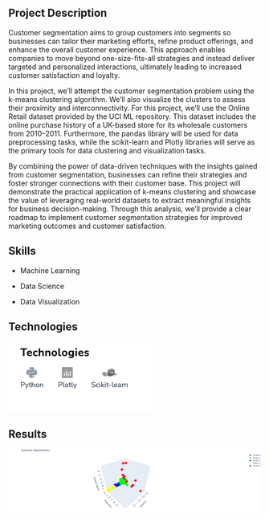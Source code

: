 ## Project Description

Customer segmentation aims to group customers into segments so businesses can tailor their marketing efforts, refine product offerings, and enhance the overall customer experience. This approach enables companies to move beyond one-size-fits-all strategies and instead deliver targeted and personalized interactions, ultimately leading to increased customer satisfaction and loyalty.

In this project, we’ll attempt the customer segmentation problem using the k-means clustering algorithm. We’ll also visualize the clusters to assess their proximity and interconnectivity. For this project, we’ll use the Online Retail dataset provided by the UCI ML repository. This dataset includes the online purchase history of a UK-based store for its wholesale customers from 2010–2011. Furthermore, the pandas library will be used for data preprocessing tasks, while the scikit-learn and Plotly libraries will serve as the primary tools for data clustering and visualization tasks.

By combining the power of data-driven techniques with the insights gained from customer segmentation, businesses can refine their strategies and foster stronger connections with their customer base. This project will demonstrate the practical application of k-means clustering and showcase the value of leveraging real-world datasets to extract meaningful insights for business decision-making. Through this analysis, we’ll provide a clear roadmap to implement customer segmentation strategies for improved marketing outcomes and customer satisfaction.

## Skills

- Machine Learning

- Data Science

- Data Visualization

## Technologies

![alt text](./images/image.png)

## Results

![Customer Segmentation](./images/customer_segmentation.png)